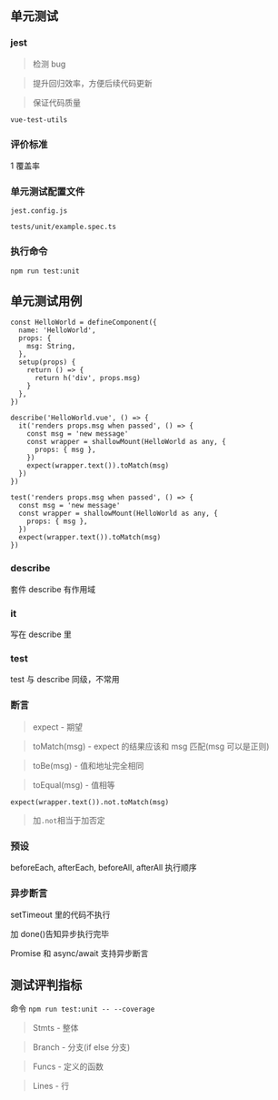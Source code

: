 ## 单元测试

### jest

> 检测 bug

> 提升回归效率，方便后续代码更新

> 保证代码质量

`vue-test-utils`

### 评价标准

1 覆盖率

### 单元测试配置文件

`jest.config.js`

`tests/unit/example.spec.ts`

### 执行命令

`npm run test:unit`

## 单元测试用例

```
const HelloWorld = defineComponent({
  name: 'HelloWorld',
  props: {
    msg: String,
  },
  setup(props) {
    return () => {
      return h('div', props.msg)
    }
  },
})

describe('HelloWorld.vue', () => {
  it('renders props.msg when passed', () => {
    const msg = 'new message'
    const wrapper = shallowMount(HelloWorld as any, {
      props: { msg },
    })
    expect(wrapper.text()).toMatch(msg)
  })
})

test('renders props.msg when passed', () => {
  const msg = 'new message'
  const wrapper = shallowMount(HelloWorld as any, {
    props: { msg },
  })
  expect(wrapper.text()).toMatch(msg)
})
```

### describe

套件
describe 有作用域

### it

写在 describe 里

### test

test 与 describe 同级，不常用

### 断言

> expect - 期望

> toMatch(msg) - expect 的结果应该和 msg 匹配(msg 可以是正则)

> toBe(msg) - 值和地址完全相同

> toEqual(msg) - 值相等

`expect(wrapper.text()).not.toMatch(msg)`

> 加`.not`相当于加否定

### 预设

beforeEach, afterEach, beforeAll, afterAll 执行顺序

### 异步断言

setTimeout 里的代码不执行

加 done()告知异步执行完毕

Promise 和 async/await 支持异步断言

## 测试评判指标

命令
`npm run test:unit -- --coverage`

> Stmts - 整体

> Branch - 分支(if else 分支)

> Funcs - 定义的函数

> Lines - 行
